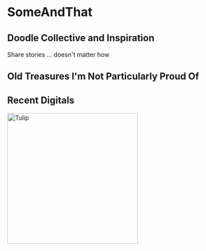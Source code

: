 # SomeAndThat
## Doodle Collective and Inspiration
Share stories ... doesn't matter how
## Old Treasures I'm Not Particularly Proud Of




## Recent Digitals
<a href="https://drive.google.com/uc?export=view&id=1SSoF6KFpgndAVKNUW1bgElv9UXXjTHIc"><img src="https://drive.google.com/uc?export=view&id=1SSoF6KFpgndAVKNUW1bgElv9UXXjTHIc" style="width: 300px; max-width: 100%; height: auto" title="Tulip" />
